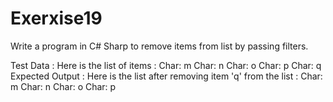 # Exerxise19
Write a program in C# Sharp to remove items from list by passing filters.

Test Data :
Here is the list of items :
Char: m
Char: n
Char: o
Char: p
Char: q
Expected Output :
Here is the list after removing item 'q' from the list :
Char: m
Char: n
Char: o
Char: p

